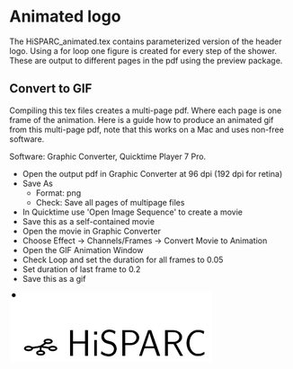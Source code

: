 Animated logo
=============

The HiSPARC_animated.tex contains parameterized version of the header
logo. Using a for loop one figure is created for every step of the
shower. These are output to different pages in the pdf using the preview
package.


Convert to GIF
--------------

Compiling this tex files creates a multi-page pdf. Where each page is
one frame of the animation. Here is a guide how to produce an animated
gif from this multi-page pdf, note that this works on a Mac and uses
non-free software.

Software: Graphic Converter, Quicktime Player 7 Pro.

- Open the output pdf in Graphic Converter at 96 dpi (192 dpi for retina)
- Save As
    - Format: png
    - Check: Save all pages of multipage files
- In Quicktime use 'Open Image Sequence' to create a movie
- Save this as a self-contained movie
- Open the movie in Graphic Converter
- Choose Effect -> Channels/Frames -> Convert Movie to Animation
- Open the GIF Animation Window
- Check Loop and set the duration for all frames to 0.05
- Set duration of last frame to 0.2
- Save this as a gif


![Animated logo](HiSPARC_animated@2x.gif)
